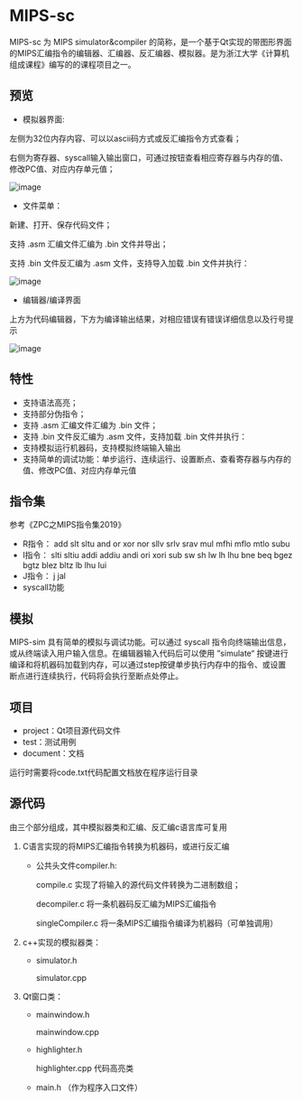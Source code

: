 # MIPS-sc
MIPS-sc 为 MIPS simulator&compiler 的简称，是一个基于Qt实现的带图形界面的MIPS汇编指令的编辑器、汇编器、反汇编器、模拟器。是为浙江大学《计算机组成课程》编写的的课程项目之一。

## 预览
- 模拟器界面:

左侧为32位内存内容、可以以ascii码方式或反汇编指令方式查看；

右侧为寄存器、syscall输入输出窗口，可通过按钮查看相应寄存器与内存的值、修改PC值、对应内存单元值；

![image](https://github.com/yunwei37/MIPS-sc/raw/master/document/sim-eg.png)

- 文件菜单：

新建、打开、保存代码文件；

支持 .asm 汇编文件汇编为 .bin 文件并导出；

支持  .bin 文件反汇编为 .asm 文件，支持导入加载 .bin 文件并执行：

![image](https://github.com/yunwei37/MIPS-sc/raw/master/document/memu-file.png)

- 编辑器/编译界面

上方为代码编辑器，下方为编译输出结果，对相应错误有错误详细信息以及行号提示

![image](https://github.com/yunwei37/MIPS-sc/raw/master/document/com-eg.png)

## 特性
- 支持语法高亮；
- 支持部分伪指令；
- 支持 .asm 汇编文件汇编为 .bin 文件；
- 支持  .bin 文件反汇编为 .asm 文件，支持加载 .bin 文件并执行：
- 支持模拟运行机器码，支持模拟终端输入输出
- 支持简单的调试功能：单步运行、连续运行、设置断点、查看寄存器与内存的值、修改PC值、对应内存单元值

## 指令集
参考《ZPC之MIPS指令集2019》

- R指令：
    add slt sltu and or xor nor sllv srlv srav mul mfhi mflo
    mtlo subu
- I指令：
    slti sltiu addi addiu andi ori xori sub sw sh lw lh lhu bne beq bgez bgtz blez bltz lb lhu lui
- J指令：
    j jal 
- syscall功能

## 模拟
MIPS-sim 具有简单的模拟与调试功能。可以通过 syscall 指令向终端输出信息，或从终端读入用户输入信息。在编辑器输入代码后可以使用 ”simulate“ 按键进行编译和将机器码加载到内存，可以通过step按键单步执行内存中的指令、或设置断点进行连续执行，代码将会执行至断点处停止。

## 项目
- project：Qt项目源代码文件
- test：测试用例
- document：文档

运行时需要将code.txt代码配置文档放在程序运行目录

## 源代码
由三个部分组成，其中模拟器类和汇编、反汇编c语言库可复用

1. C语言实现的将MIPS汇编指令转换为机器码，或进行反汇编
    - 公共头文件compiler.h: 

	    compile.c 实现了将输入的源代码文件转换为二进制数组；

        decompiler.c 将一条机器码反汇编为MIPS汇编指令

        singleCompiler.c 将一条MIPS汇编指令编译为机器码（可单独调用）

2. c++实现的模拟器类：

	- simulator.h

        simulator.cpp

3.  Qt窗口类：

    - mainwindow.h

        mainwindow.cpp

    - highlighter.h

        highlighter.cpp 代码高亮类
        
    - main.h （作为程序入口文件）

